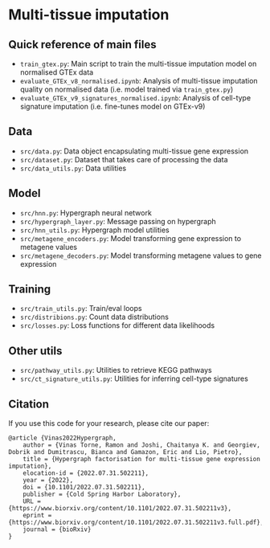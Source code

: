 # Multi-tissue imputation

## Quick reference of main files
- `train_gtex.py`: Main script to train the multi-tissue imputation model on normalised GTEx data
- `evaluate_GTEx_v8_normalised.ipynb`: Analysis of multi-tissue imputation quality on normalised data (i.e. model trained via `train_gtex.py`)
- `evaluate_GTEx_v9_signatures_normalised.ipynb`: Analysis of cell-type signature imputation (i.e. fine-tunes model on GTEx-v9)

## Data
- `src/data.py`: Data object encapsulating multi-tissue gene expression
- `src/dataset.py`: Dataset that takes care of processing the data
- `src/data_utils.py`: Data utilities

## Model
- `src/hnn.py`: Hypergraph neural network
- `src/hypergraph_layer.py`: Message passing on hypergraph
- `src/hnn_utils.py`: Hypergraph model utilities
- `src/metagene_encoders.py`: Model transforming gene expression to metagene values
- `src/metagene_decoders.py`: Model transforming metagene values to gene expression

## Training
- `src/train_utils.py`: Train/eval loops
- `src/distribions.py`: Count data distributions
- `src/losses.py`: Loss functions for different data likelihoods

## Other utils
- `src/pathway_utils.py`: Utilities to retrieve KEGG pathways
- `src/ct_signature_utils.py`: Utilities for inferring cell-type signatures

## Citation
If you use this code for your research, please cite our paper:
```
@article {Vinas2022Hypergraph,
	author = {Vinas Torne, Ramon and Joshi, Chaitanya K. and Georgiev, Dobrik and Dumitrascu, Bianca and Gamazon, Eric and Lio, Pietro},
	title = {Hypergraph factorisation for multi-tissue gene expression imputation},
	elocation-id = {2022.07.31.502211},
	year = {2022},
	doi = {10.1101/2022.07.31.502211},
	publisher = {Cold Spring Harbor Laboratory},
	URL = {https://www.biorxiv.org/content/10.1101/2022.07.31.502211v3},
	eprint = {https://www.biorxiv.org/content/10.1101/2022.07.31.502211v3.full.pdf},
	journal = {bioRxiv}
}
```
